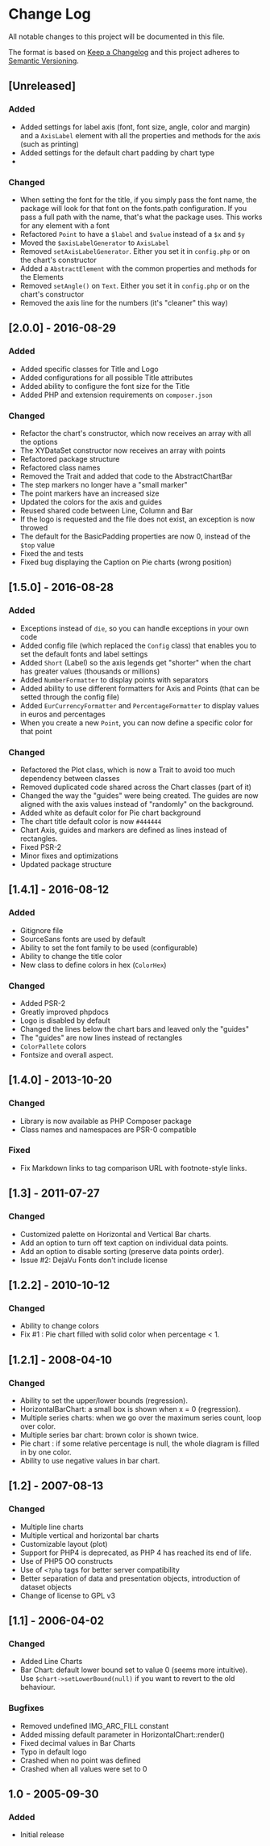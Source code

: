 # Change Log
All notable changes to this project will be documented in this file.

The format is based on [Keep a Changelog](http://keepachangelog.com/) 
and this project adheres to [Semantic Versioning](http://semver.org/).

## [Unreleased]
### Added
- Added settings for label axis (font, font size, angle, color and margin) and a `AxisLabel` element with all the properties and methods for the axis (such as printing)
- Added settings for the default chart padding by chart type
- 

### Changed
- When setting the font for the title, if you simply pass the font name, the package will look for that font on the fonts.path configuration. If you pass a full path with the name, that's what the package uses.
 This works for any element with a font
- Refactored `Point` to have a `$label` and `$value` instead of a `$x` and `$y`
- Moved the `$axisLabelGenerator` to `AxisLabel`
- Removed `setAxisLabelGenerator`. Either you set it in `config.php` or on the chart's constructor
- Added a `AbstractElement` with the common properties and methods for the Elements
- Removed `setAngle()` on `Text`. Either you set it in `config.php` or on the chart's constructor
- Removed the axis line for the numbers (it's "cleaner" this way)

## [2.0.0] - 2016-08-29
### Added
- Added specific classes for Title and Logo
- Added configurations for all possible Title attributes
- Added ability to configure the font size for the Title
- Added PHP and extension requirements on `composer.json`

### Changed
- Refactor the chart's constructor, which now receives an array with all the options
- The XYDataSet constructor now receives an array with points
- Refactored package structure
- Refactored class names
- Removed the Trait and added that code to the AbstractChartBar
- The step markers no longer have a "small marker"
- The point markers have an increased size
- Updated the colors for the axis and guides
- Reused shared code between Line, Column and Bar
- If the logo is requested and the file does not exist, an exception is now throwed
- The default for the BasicPadding properties are now 0, instead of the `$top` value
- Fixed the and tests
- Fixed bug displaying the Caption on Pie charts (wrong position) 

## [1.5.0] - 2016-08-28
### Added
- Exceptions instead of `die`, so you can handle exceptions in your own code
- Added config file (which replaced the `Config` class) that enables you to set the default fonts and label settings
- Added `Short` (Label) so the axis legends get "shorter" when the chart has greater values (thousands or millions)
- Added `NumberFormatter` to display points with separators
- Added ability to use different formatters for Axis and Points (that can be setted through the config file)
- Added `EurCurrencyFormatter` and `PercentageFormatter` to display values in euros and percentages
- When you create a new `Point`, you can now define a specific color for that point

### Changed
- Refactored the Plot class, which is now a Trait to avoid too much dependency between classes
- Removed duplicated code shared across the Chart classes (part of it)
- Changed the way the "guides" were being created. The guides are now aligned with the axis values instead of "randomly" on the background.
- Added white as default color for Pie chart background
- The chart title default color is now `#444444`
- Chart Axis, guides and markers are defined as lines instead of rectangles.
- Fixed PSR-2
- Minor fixes and optimizations
- Updated package structure

## [1.4.1] - 2016-08-12
### Added
- Gitignore file
- SourceSans fonts are used by default
- Ability to set the font family to be used (configurable)
- Ability to change the title color
- New class to define colors in hex (`ColorHex`)

### Changed
- Added PSR-2
- Greatly improved phpdocs
- Logo is disabled by default
- Changed the lines below the chart bars and leaved only the "guides"
- The "guides" are now lines instead of rectangles
- `ColorPallete` colors
- Fontsize and overall aspect.

## [1.4.0] - 2013-10-20
### Changed
- Library is now available as PHP Composer package
- Class names and namespaces are PSR-0 compatible

### Fixed
- Fix Markdown links to tag comparison URL with footnote-style links.

## [1.3] - 2011-07-27
### Changed
- Customized palette on Horizontal and Vertical Bar charts.
- Add an option to turn off text caption on individual data points.
- Add an option to disable sorting (preserve data points order).
- Issue #2: DejaVu Fonts don't include license

## [1.2.2] - 2010-10-12
### Changed
- Ability to change colors
- Fix #1 : Pie chart filled with solid color when percentage < 1.

## [1.2.1] - 2008-04-10
### Changed
- Ability to set the upper/lower bounds (regression).
- HorizontalBarChart: a small box is shown when x = 0 (regression).
- Multiple series charts: when we go over the maximum series count, loop over color.
- Multiple series bar chart: brown color is shown twice.
- Pie chart : if some relative percentage is null, the whole diagram is filled in by one color.
- Ability to use negative values in bar chart.
    
## [1.2] - 2007-08-13
### Changed
- Multiple line charts
- Multiple vertical and horizontal bar charts
- Customizable layout (plot)
- Support for PHP4 is deprecated, as PHP 4 has reached its end of life.
- Use of PHP5 OO constructs
- Use of `<?php` tags for better server compatibility
- Better separation of data and presentation objects, introduction of dataset objects
- Change of license to GPL v3

## [1.1] - 2006-04-02
### Changed
- Added Line Charts
- Bar Chart: default lower bound set to value 0 (seems more intuitive).
    Use `$chart->setLowerBound(null)` if you want to revert to the old behaviour.
    
### Bugfixes
- Removed undefined IMG_ARC_FILL constant
- Added missing default parameter in HorizontalChart::render()
- Fixed decimal values in Bar Charts
- Typo in default logo
- Crashed when no point was defined
- Crashed when all values were set to 0

## 1.0 - 2005-09-30
### Added
- Initial release